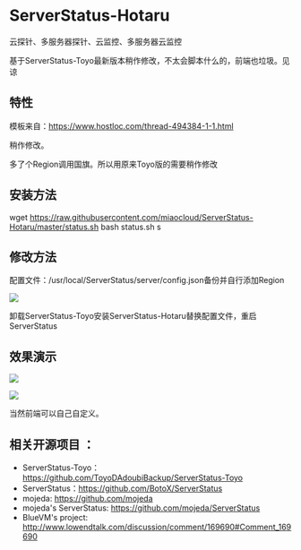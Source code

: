 # ServerStatus-Hotaru
云探针、多服务器探针、云监控、多服务器云监控

基于ServerStatus-Toyo最新版本稍作修改，不太会脚本什么的，前端也垃圾。见谅

## 特性

模板来自：<https://www.hostloc.com/thread-494384-1-1.html>

稍作修改。

多了个Region调用国旗。所以用原来Toyo版的需要稍作修改

## 安装方法

wget https://raw.githubusercontent.com/miaocloud/ServerStatus-Hotaru/master/status.sh
bash status.sh s

## 修改方法

配置文件：/usr/local/ServerStatus/server/config.json备份并自行添加Region

![](https://i.loli.net/2019/02/07/5c5bca12df8b0.png)

卸载ServerStatus-Toyo安装ServerStatus-Hotaru替换配置文件，重启ServerStatus

## 效果演示

![](https://i.loli.net/2019/04/05/5ca74fb05338f.png)

![](https://i.loli.net/2019/04/05/5ca74fc86db96.png)

当然前端可以自己自定义。

## 相关开源项目 ： 
* ServerStatus-Toyo：https://github.com/ToyoDAdoubiBackup/ServerStatus-Toyo
* ServerStatus：https://github.com/BotoX/ServerStatus
* mojeda: https://github.com/mojeda 
* mojeda's ServerStatus: https://github.com/mojeda/ServerStatus
* BlueVM's project: http://www.lowendtalk.com/discussion/comment/169690#Comment_169690
